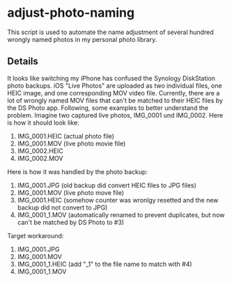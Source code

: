 # adjust-photo-naming
This script is used to automate the name adjustment of several hundred wrongly named photos in my personal photo library.

## Details
It looks like switching my iPhone has confused the Synology DiskStation photo backups. iOS "Live Photos" are uploaded as two individual files, one HEIC image, and one corresponding MOV video file. Currently, there are a lot of wrongly named MOV files that can't be matched to their HEIC files by the DS Photo app. 
Following, some examples to better understand the problem. Imagine two captured live photos, IMG_0001 und IMG_0002. Here is how it should look like:

1. IMG_0001.HEIC (actual photo file)
2. IMG_0001.MOV (live photo movie file)
3. IMG_0002.HEIC
4. IMG_0002.MOV

Here is how it was handled by the photo backup:

1. IMG_0001.JPG (old backup did convert HEIC files to JPG files)
2. IMG_0001.MOV (live photo move file)
3. IMG_0001.HEIC (somehow counter was wronlgy resetted and the new backup did not convert to JPG)
4. IMG_0001_1.MOV (automatically renamed to prevent duplicates, but now can't be matched by DS Photo to #3)

Target workaround:

1. IMG_0001.JPG
2. IMG_0001.MOV
3. IMG_0001_1.HEIC (add "\_1" to the file name to match with #4)
4. IMG_0001_1.MOV
